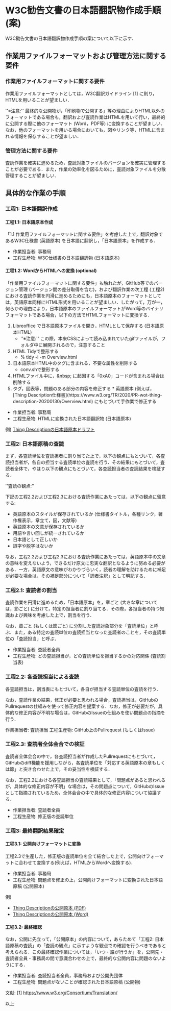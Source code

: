 # W3C勧告文書の日本語翻訳物作成手順 (案)

W3C勧告文書の日本語翻訳物作成手順の案について以下に示す．

## 作業用ファイルフォーマットおよび管理方法に関する要件

### 作業用ファイルフォーマットに関する要件

作業用ファイルフォーマットとしては，W3C翻訳ガイドライン [1] に則り，HTMLを用いることが望ましい．

''※注意:'' 最終的な公開物が，「印刷物で公開する」等の理由によりHTML以外のフォーマットである場合も，翻訳および査読作業はHTMLを用いて行い，最終的に公開する際に他のフォーマット (Word，PDF等) に変換することが望ましい．なお，他のフォーマットを用いる場合においても，図やリンク等，HTMLに含まれる情報を保存することが望ましい．

### 管理方法に関する要件

査読作業を確実に進めるため，査読対象ファイルのバージョンを確実に管理することが必要である．また，作業の効率化を図るために，査読対象ファイルを分散管理することが望ましい．

## 具体的な作業の手順

### 工程1: 日本語翻訳作成

#### 工程1.1: 日本語原本作成

「1.1 作業用ファイルフォーマットに関する要件」を考慮した上で，翻訳対象であるW3C仕様書 (英語原本) を日本語に翻訳し，「日本語原本」を作成する．

* 作業担当者: 事務局
* 工程生産物: W3C仕様書の日本語翻訳物 (日本語原本)

#### 工程1.2: WordからHTMLへの変換 (optional)

「作業用ファイルフォーマットに関する要件」も触れたが，GitHub等でのバージョン管理 (バージョン間の差分取得を含む)，および翻訳作業の次工程 (工程2) における査読作業を円滑に進めるためにも，日本語原本のフォーマットとしては，英語原本同様にHTML形式を用いることが望ましい．したがって，万が一，何らかの理由により，日本語原本のファイルフォーマットがWord等のバイナリフォーマットである場合，以下の方法でHTMLフォーマットに変換する．

1. Libreoffice で日本語原本ファイルを開き，HTMLとして保存する (日本語原本HTML)
   * ''※注意:'' この際，本来CSSによって読み込まれていたgifファイルが，フォルダ中に展開されるので，注意すること 
1. HTML Tidyで整形する
   * % tidy -i -m Overview.html
1. 日本語原本HTML中のタグに含まれる，不要な属性を削除する
   * conv.shで整形する
1. HTMLファイル中に，&amp;nbsp; に起因する「0xA0」コードが含まれる場合は削除する
1. <head>タグ，図表等，問題のある部分の内容を修正する
   * 英語原本 (例えば，[Thing Description仕様書](https://www.w3.org/TR/2020/PR-wot-thing-description-20200130/Overview.html) にもとづいて手作業で修正する

* 作業担当者: 事務局
* 工程生産物: HTMLに変換された日本語翻訳物 (日本語原本)

例) [Thing Descriptionの日本語原本ドラフト](https://wot-jp-community.github.io/wot-downstream/wot-thing-description/Overview.html)

### 工程2: 日本語原稿の査読

まず，各査読単位を査読担者に割り当てた上で，以下の観点にもとづいて，各査読担当者が，各自の担当する査読単位の査読を行う．その結果にもとづいて，査読者全体で，やはり以下の観点にもとづいて，各査読担当者の査読結果を検証する．

''査読の観点:''

下記の工程2.2および工程2.3における査読作業にあたっては，以下の観点に留意する:
* 英語原本のスタイルが保存されているか (仕様書タイトル，各種リンク，著作権表示，章立て，図，文献等)
* 英語原本の文意が保存されているか
* 用語や言い回しが統一されているか
* 日本語として正しいか
* 誤字や脱字はないか

なお，工程2.2および工程2.3における査読作業にあたっては，英語原本中の文章の意味を変えないよう，できるだけ原文に忠実な翻訳となるように努める必要がある．一方，英語原文の意味がわかりづらいく，読者の理解を助けるために補足が必要な場合は，その補足部分について「訳者注釈」として明記する．

### 工程2.1: 査読者の割当

査読作業を円滑に進めるため，「日本語原本」を，章ごと (大きな章については，節ごと) に分けて，特定の担当者に割り当てる．その際，各担当者の持つ知識および興味を考慮した上で，割当を行う．

なお，章ごと (もしくは節ごと) に分割した査読対象部分を「査読単位」と呼ぶ．また，ある特定の査読単位の査読担当となった査読者のことを，その査読単位の「査読担当」と呼ぶ．

* 作業担当者: 査読者全員
* 工程生産物: どの査読担当が，どの査読単位を担当するかの対応関係 (査読割当表)

### 工程2.2: 各査読担当による査読

各査読担当は，割当表にもとづいて，各自が担当する査読単位の査読を行う．

なお，査読作業の結果，修正が必要と思われる場合，査読担当は，GitHubのPullrequestの仕組みを使って修正内容を提案する．なお，修正が必要だが，具体的な修正内容が不明な場合は，GitHubのIssueの仕組みを使い問題点の指摘を行う．

作業担当者: 査読担当
工程生産物: GitHub上のPullrequest (もしくはIssue)

### 工程2.3: 査読者全体会合での検証

査読者全体会合の中で，各査読担当者が作成したPullrequestにもとづいて，GitHubのdiff機能を援用しながら，各査読単位を「対応する英語原本の章もしくは節」と突き合わせた上で，その妥当性を検証する．

なお，工程2.2における各査読担当の査読結果として，「問題点があると思われるが，具体的な修正内容が不明」な場合は，その問題点について，GitHubのIssueとして指摘されているため，全体会合の中で具体的な修正内容について協議する．

* 作業担当者: 査読者全員
* 工程生産物: 修正版の査読単位

### 工程3: 最終翻訳結果確定

#### 工程3.1: 公開向けフォーマットに変換

工程2.3で生産した，修正版の査読単位を全て結合した上で，公開向けフォーマットに合わせて変換する(例えば，HTMLからWordへ変換する)．

* 作業担当者: 事務局
* 工程生産物: 問題点を修正の上，公開向けフォーマットに変換された日本語原稿 (公開原本)

例)
* [Thing Descriptionの公開原本 (PDF)](https://github.com/wot-jp-community/wot-downstream/blob/master/wot-thing-description/Overview.pdf)
* [Thing Descriptionの公開原本 (Word)](https://github.com/wot-jp-community/wot-downstream/blob/master/wot-thing-description/Overview.docx)

#### 工程3.2: 最終確認

なお，公開に先立って，「公開原本」の内容について，あらためて「工程2: 日本語原稿の査読」の「査読の観点」に示すような観点での確認を行うべきであると考えられる．この最終確認作業については，「いつ・誰が行うか」を，公開先・査読者全員・事務局の間で意識合わせの上で，最終的な公開内容に問題のないようにする．

* 作業担当者: 査読担当者全員，事務局および公開先団体
* 工程生産物: 問題点がないことが確認された日本語原稿 (公開物)

文献:
[1] https://www.w3.org/Consortium/Translation/

以上
